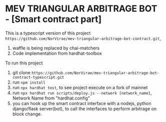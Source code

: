 # MEV TRIANGULAR ARBITRAGE BOT - [Smart contract part]


This is a typescript version of this project ```https://github.com/NorVirae/mev-triangular-arbitrage-bot-contract.git```,
1. waffle is being replaced by chai-matchers
2. Code implementation from hardhat-toolbox

To run this project

1. git clone ```https://github.com/NorVirae/mev-triangular-arbitrage-bot-contract-typescript.git```
2. run ```npm install```
3. run ```npx hardhat test```, to see project execute on a fork of mainnet
4. run ```npx hardhat run scripts/deploy.js --network [network_name]```, Network Name from "hardhat.config"
5. you can hook up the smart contract interface with a nodejs, python django/flask server(bot), to call the interfaces to perform arbitrage on block change.
